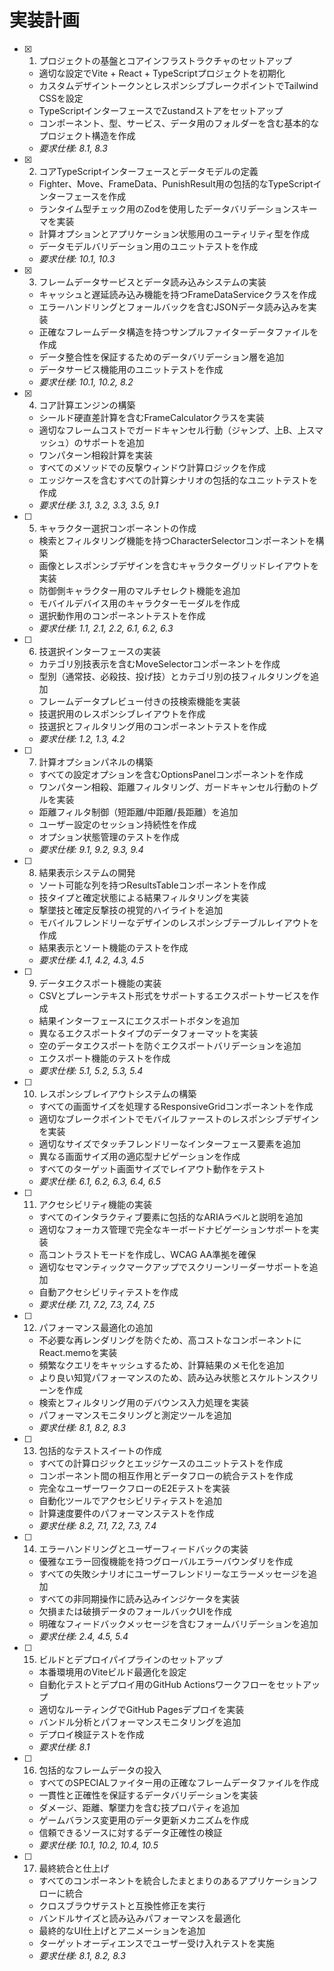 # 実装計画

- [x] 1. プロジェクトの基盤とコアインフラストラクチャのセットアップ
  - 適切な設定でVite + React + TypeScriptプロジェクトを初期化
  - カスタムデザイントークンとレスポンシブブレークポイントでTailwind CSSを設定
  - TypeScriptインターフェースでZustandストアをセットアップ
  - コンポーネント、型、サービス、データ用のフォルダーを含む基本的なプロジェクト構造を作成
  - _要求仕様: 8.1, 8.3_

- [x] 2. コアTypeScriptインターフェースとデータモデルの定義
  - Fighter、Move、FrameData、PunishResult用の包括的なTypeScriptインターフェースを作成
  - ランタイム型チェック用のZodを使用したデータバリデーションスキーマを実装
  - 計算オプションとアプリケーション状態用のユーティリティ型を作成
  - データモデルバリデーション用のユニットテストを作成
  - _要求仕様: 10.1, 10.3_

- [x] 3. フレームデータサービスとデータ読み込みシステムの実装
  - キャッシュと遅延読み込み機能を持つFrameDataServiceクラスを作成
  - エラーハンドリングとフォールバックを含むJSONデータ読み込みを実装
  - 正確なフレームデータ構造を持つサンプルファイターデータファイルを作成
  - データ整合性を保証するためのデータバリデーション層を追加
  - データサービス機能用のユニットテストを作成
  - _要求仕様: 10.1, 10.2, 8.2_

- [x] 4. コア計算エンジンの構築
  - シールド硬直差計算を含むFrameCalculatorクラスを実装
  - 適切なフレームコストでガードキャンセル行動（ジャンプ、上B、上スマッシュ）のサポートを追加
  - ワンパターン相殺計算を実装
  - すべてのメソッドでの反撃ウィンドウ計算ロジックを作成
  - エッジケースを含むすべての計算シナリオの包括的なユニットテストを作成
  - _要求仕様: 3.1, 3.2, 3.3, 3.5, 9.1_

- [ ] 5. キャラクター選択コンポーネントの作成
  - 検索とフィルタリング機能を持つCharacterSelectorコンポーネントを構築
  - 画像とレスポンシブデザインを含むキャラクターグリッドレイアウトを実装
  - 防御側キャラクター用のマルチセレクト機能を追加
  - モバイルデバイス用のキャラクターモーダルを作成
  - 選択動作用のコンポーネントテストを作成
  - _要求仕様: 1.1, 2.1, 2.2, 6.1, 6.2, 6.3_

- [ ] 6. 技選択インターフェースの実装
  - カテゴリ別技表示を含むMoveSelectorコンポーネントを作成
  - 型別（通常技、必殺技、投げ技）とカテゴリ別の技フィルタリングを追加
  - フレームデータプレビュー付きの技検索機能を実装
  - 技選択用のレスポンシブレイアウトを作成
  - 技選択とフィルタリング用のコンポーネントテストを作成
  - _要求仕様: 1.2, 1.3, 4.2_

- [ ] 7. 計算オプションパネルの構築
  - すべての設定オプションを含むOptionsPanelコンポーネントを作成
  - ワンパターン相殺、距離フィルタリング、ガードキャンセル行動のトグルを実装
  - 距離フィルタ制御（短距離/中距離/長距離）を追加
  - ユーザー設定のセッション持続性を作成
  - オプション状態管理のテストを作成
  - _要求仕様: 9.1, 9.2, 9.3, 9.4_

- [ ] 8. 結果表示システムの開発
  - ソート可能な列を持つResultsTableコンポーネントを作成
  - 技タイプと確定状態による結果フィルタリングを実装
  - 撃墜技と確定反撃技の視覚的ハイライトを追加
  - モバイルフレンドリーなデザインのレスポンシブテーブルレイアウトを作成
  - 結果表示とソート機能のテストを作成
  - _要求仕様: 4.1, 4.2, 4.3, 4.5_

- [ ] 9. データエクスポート機能の実装
  - CSVとプレーンテキスト形式をサポートするエクスポートサービスを作成
  - 結果インターフェースにエクスポートボタンを追加
  - 異なるエクスポートタイプのデータフォーマットを実装
  - 空のデータエクスポートを防ぐエクスポートバリデーションを追加
  - エクスポート機能のテストを作成
  - _要求仕様: 5.1, 5.2, 5.3, 5.4_

- [ ] 10. レスポンシブレイアウトシステムの構築
  - すべての画面サイズを処理するResponsiveGridコンポーネントを作成
  - 適切なブレークポイントでモバイルファーストのレスポンシブデザインを実装
  - 適切なサイズでタッチフレンドリーなインターフェース要素を追加
  - 異なる画面サイズ用の適応型ナビゲーションを作成
  - すべてのターゲット画面サイズでレイアウト動作をテスト
  - _要求仕様: 6.1, 6.2, 6.3, 6.4, 6.5_

- [ ] 11. アクセシビリティ機能の実装
  - すべてのインタラクティブ要素に包括的なARIAラベルと説明を追加
  - 適切なフォーカス管理で完全なキーボードナビゲーションサポートを実装
  - 高コントラストモードを作成し、WCAG AA準拠を確保
  - 適切なセマンティックマークアップでスクリーンリーダーサポートを追加
  - 自動アクセシビリティテストを作成
  - _要求仕様: 7.1, 7.2, 7.3, 7.4, 7.5_

- [ ] 12. パフォーマンス最適化の追加
  - 不必要な再レンダリングを防ぐため、高コストなコンポーネントにReact.memoを実装
  - 頻繁なクエリをキャッシュするため、計算結果のメモ化を追加
  - より良い知覚パフォーマンスのため、読み込み状態とスケルトンスクリーンを作成
  - 検索とフィルタリング用のデバウンス入力処理を実装
  - パフォーマンスモニタリングと測定ツールを追加
  - _要求仕様: 8.1, 8.2, 8.3_

- [ ] 13. 包括的なテストスイートの作成
  - すべての計算ロジックとエッジケースのユニットテストを作成
  - コンポーネント間の相互作用とデータフローの統合テストを作成
  - 完全なユーザーワークフローのE2Eテストを実装
  - 自動化ツールでアクセシビリティテストを追加
  - 計算速度要件のパフォーマンステストを作成
  - _要求仕様: 8.2, 7.1, 7.2, 7.3, 7.4_

- [ ] 14. エラーハンドリングとユーザーフィードバックの実装
  - 優雅なエラー回復機能を持つグローバルエラーバウンダリを作成
  - すべての失敗シナリオにユーザーフレンドリーなエラーメッセージを追加
  - すべての非同期操作に読み込みインジケータを実装
  - 欠損または破損データのフォールバックUIを作成
  - 明確なフィードバックメッセージを含むフォームバリデーションを追加
  - _要求仕様: 2.4, 4.5, 5.4_

- [ ] 15. ビルドとデプロイパイプラインのセットアップ
  - 本番環境用のViteビルド最適化を設定
  - 自動化テストとデプロイ用のGitHub Actionsワークフローをセットアップ
  - 適切なルーティングでGitHub Pagesデプロイを実装
  - バンドル分析とパフォーマンスモニタリングを追加
  - デプロイ検証テストを作成
  - _要求仕様: 8.1_

- [ ] 16. 包括的なフレームデータの投入
  - すべてのSPECIALファイター用の正確なフレームデータファイルを作成
  - 一貫性と正確性を保証するデータバリデーションを実装
  - ダメージ、距離、撃墜力を含む技プロパティを追加
  - ゲームバランス変更用のデータ更新メカニズムを作成
  - 信頼できるソースに対するデータ正確性の検証
  - _要求仕様: 10.1, 10.2, 10.4, 10.5_

- [ ] 17. 最終統合と仕上げ
  - すべてのコンポーネントを統合したまとまりのあるアプリケーションフローに統合
  - クロスブラウザテストと互換性修正を実行
  - バンドルサイズと読み込みパフォーマンスを最適化
  - 最終的なUI仕上げとアニメーションを追加
  - ターゲットオーディエンスでユーザー受け入れテストを実施
  - _要求仕様: 8.1, 8.2, 8.3_